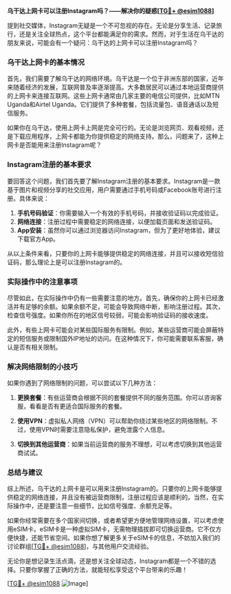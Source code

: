 **乌干达上网卡可以注册Instagram吗？——解决你的疑惑[[TG💪+ @esim1088](https://t.me/s/esim1088)]**

提到社交媒体，Instagram无疑是一个不可忽视的存在。无论是分享生活、记录旅行，还是关注全球热点，这个平台都能满足你的需求。然而，对于生活在乌干达的朋友来说，可能会有一个疑问：乌干达的上网卡可以注册Instagram吗？

### **乌干达上网卡的基本情况**

首先，我们需要了解乌干达的网络环境。乌干达是一个位于非洲东部的国家，近年来随着经济的发展，互联网普及率逐渐提高。大多数居民可以通过本地运营商提供的上网卡来连接互联网。这些上网卡通常由几家主要的电信公司提供，比如MTN Uganda和Airtel Uganda。它们提供了多种套餐，包括流量包、语音通话以及短信服务。

如果你在乌干达，使用上网卡上网是完全可行的。无论是浏览网页、观看视频，还是下载应用程序，上网卡都能为你提供稳定的网络支持。那么，问题来了，这种上网卡是否能用来注册Instagram呢？

### **Instagram注册的基本要求**

要回答这个问题，我们首先要了解Instagram注册的基本要求。Instagram是一款基于图片和视频分享的社交应用，用户需要通过手机号码或Facebook账号进行注册。具体来说：

1. **手机号码验证**：你需要输入一个有效的手机号码，并接收验证码以完成验证。
2. **网络连接**：注册过程中需要稳定的网络连接，以便加载页面和发送验证码。
3. **App安装**：虽然你可以通过浏览器访问Instagram，但为了更好地体验，建议下载官方App。

从以上条件来看，只要你的上网卡能够提供稳定的网络连接，并且可以接收短信验证码，那么理论上是可以注册Instagram的。

### **实际操作中的注意事项**

尽管如此，在实际操作中仍有一些需要注意的地方。首先，确保你的上网卡已经激活并有足够的余额。如果余额不足，可能会导致网络中断，影响注册过程。其次，检查信号强度。如果你所在的地区信号较弱，可能会影响验证码的接收速度。

此外，有些上网卡可能会对某些国际服务有限制。例如，某些运营商可能会屏蔽特定的短信服务或限制国外IP地址的访问。在这种情况下，你可能需要联系客服，确认是否有相关限制。

### **解决网络限制的小技巧**

如果你遇到了网络限制的问题，可以尝试以下几种方法：

1. **更换套餐**：有些运营商会根据不同的套餐提供不同的服务范围。你可以咨询客服，看看是否有更适合国际服务的套餐。
   
2. **使用VPN**：虚拟私人网络（VPN）可以帮助你绕过某些地区的网络限制。不过，使用VPN时需要注意隐私保护，避免泄露个人信息。

3. **切换到其他运营商**：如果当前运营商的服务不理想，可以考虑切换到其他运营商试试。

### **总结与建议**

综上所述，乌干达的上网卡是可以用来注册Instagram的。只要你的上网卡能够提供稳定的网络连接，并且没有被运营商限制，注册过程应该是顺利的。当然，在实际操作中，还是要注意一些细节，比如信号强度、余额充足等。

如果你经常需要在多个国家间切换，或者希望更方便地管理网络设置，可以考虑使用eSIM卡。eSIM卡是一种虚拟SIM卡，无需物理插拔即可切换运营商。它不仅方便快捷，还能节省空间。如果你想了解更多关于eSIM卡的信息，不妨加入我们的讨论群组[[TG💪+ @esim1088](https://t.me/s/esim1088)]，与其他用户交流经验。

无论你是想记录生活点滴，还是想关注全球动态，Instagram都是一个不错的选择。只要你掌握了正确的方法，就能轻松享受这个平台带来的乐趣！

[[TG💪+ @esim1088](https://t.me/s/esim1088) ![Image](https://i.postimg.cc/4NQfJmqS/Snipaste-2025-05-13-00-14-12.png)]